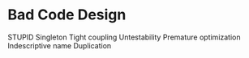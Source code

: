 # Bad Code Design

STUPID
Singleton
Tight coupling
Untestability
Premature optimization
Indescriptive name
Duplication